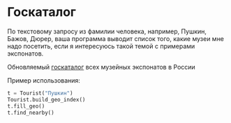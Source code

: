 # Госкаталог

По текстовому запросу из фамилии человека, например, Пушкин, Бажов, Дюрер, ваша программа выводит список того, какие музеи мне надо посетить, если я интересуюсь такой темой с примерами экспонатов.

Обновляемый [госкаталог](https://opendata.mkrf.ru/opendata/7705851331-museum-exhibits) всех музейных экспонатов в России

Пример использования:

```python
t = Tourist("Пушкин")
Tourist.build_geo_index()
t.fill_geo()
t.find_nearby()
```